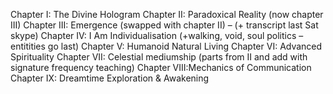 Chapter I: The Divine Hologram
Chapter II: Paradoxical Reality (now chapter III)
Chapter III: Emergence (swapped with chapter II) – (+ transcript last Sat skype)
Chapter IV: I Am Individualisation (+walking, void, soul politics – entitities go last)
Chapter V: Humanoid Natural Living
Chapter VI: Advanced Spirituality
Chapter VII: Celestial mediumship (parts from II and add with signature frequency teaching)
Chapter VIII:Mechanics of Communication
Chapter IX: Dreamtime Exploration & Awakening 
